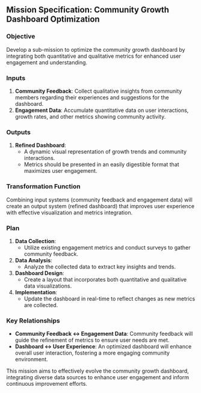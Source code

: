 ## Mission Specification: Community Growth Dashboard Optimization

### Objective
Develop a sub-mission to optimize the community growth dashboard by integrating both quantitative and qualitative metrics for enhanced user engagement and understanding.

### Inputs
1. **Community Feedback**: Collect qualitative insights from community members regarding their experiences and suggestions for the dashboard.
2. **Engagement Data**: Accumulate quantitative data on user interactions, growth rates, and other metrics showing community activity.

### Outputs
1. **Refined Dashboard**:
   - A dynamic visual representation of growth trends and community interactions.
   - Metrics should be presented in an easily digestible format that maximizes user engagement.

### Transformation Function
Combining input systems (community feedback and engagement data) will create an output system (refined dashboard) that improves user experience with effective visualization and metrics integration.

### Plan
1. **Data Collection**:
   - Utilize existing engagement metrics and conduct surveys to gather community feedback.
2. **Data Analysis**:
   - Analyze the collected data to extract key insights and trends.
3. **Dashboard Design**:
   - Create a layout that incorporates both quantitative and qualitative data visualizations.
4. **Implementation**:
   - Update the dashboard in real-time to reflect changes as new metrics are collected.

### Key Relationships
- **Community Feedback ↔ Engagement Data**: Community feedback will guide the refinement of metrics to ensure user needs are met.
- **Dashboard ↔ User Experience**: An optimized dashboard will enhance overall user interaction, fostering a more engaging community environment.

This mission aims to effectively evolve the community growth dashboard, integrating diverse data sources to enhance user engagement and inform continuous improvement efforts.